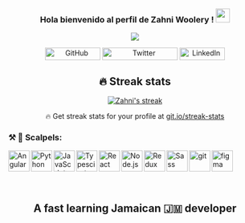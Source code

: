 <h3 align="center">
  Hola bienvenido al perfil de Zahni Woolery !
  <img src="https://media.giphy.com/media/hvRJCLFzcasrR4ia7z/giphy.gif" width="28">
</h3>

<!-- Typing SVG by DenverCoder1 - https://github.com/DenverCoder1/readme-typing-svg -->
<p align="center">
  <a href="https://github.com/DenverCoder1/readme-typing-svg"><img src="https://readme-typing-svg.herokuapp.com/?lines=Hi%20!%20I'm%20Zahni%20!;Full-stack%20web%20and%20app%20developer;TS%20is%20life%20!&font=Fira%20Code&center=true&width=440&height=45&color=f75c7e&vCenter=true&size=22&pause=1000"></a>
</p>

<p align="center">
<img align="center" src="https://img.shields.io/github/followers/gregorywoolery?style=social" alt="GitHub" height="25" width="110"  />
<img align="center" src="https://img.shields.io/twitter/follow/wooldon?style=social" alt="Twitter" height="25" width="150"  />
<img align="center" src="https://img.shields.io/badge/-LinkedIn-0077B5?&logo=linkedin&logoColor=white" alt="LinkedIn" height="25" width="90"  />
</p>


<h2 align="center"> 🔥 Streak stats </h2>

<!-- GitHub Readme Streak Stats - https://github.com/DenverCoder1/github-readme-streak-stats -->
<p align="center">
  <a href="https://github.com/DenverCoder1/github-readme-streak-stats">
    <img title="🔥 Get streak stats for your profile at git.io/streak-stats" alt="Zahni's streak" src="https://github-readme-streak-stats.herokuapp.com/?user=gregorywoolery&theme=radical&hide_border=true"/>
  </a>
  <p align="center">🔥 Get streak stats for your profile at <a href="https://git.io/streak-stats">git.io/streak-stats</a></p>
</p>

<!-- Some badges are from https://github.com/Ileriayo/markdown-badges -->

### ⚒️ 🔨 Scalpels:
  <a href="https://angular.io/" target="_blank"><img align="left" alt="Angular" height ="42px" src="https://raw.githubusercontent.com/rahul-jha98/github_readme_icons/main/language_and_tools/square/angular/angular.svg"></a>
  <a href="https://www.python.org" target="_blank"><img align="left" alt="Python" height ="42px" src="https://raw.githubusercontent.com/rahul-jha98/github_readme_icons/main/language_and_tools/square/python/python.svg"></a>
  <a href="https://developer.mozilla.org/en-US/docs/Web/JavaScript" target="_blank"> <img align="left" alt="JavaScript" height ="42px"  src="https://raw.githubusercontent.com/rahul-jha98/github_readme_icons/main/language_and_tools/square/javascript/javascript.svg"> </a>
  <a href="https://www.typescriptlang.org/" target="_blank"><img align="left" alt="Typescirpt" height ="42px" src="https://raw.githubusercontent.com/rahul-jha98/github_readme_icons/main/language_and_tools/square/typescript/typescript.svg"></a>
  <a href="https://reactjs.org/" target="_blank"> <img align="left" alt="React" height ="42px" src="https://raw.githubusercontent.com/rahul-jha98/github_readme_icons/main/language_and_tools/square/react/react.svg"></a>
  <a href="https://nodejs.org" target="_blank"><img align="left" alt="Node.js" height ="42px" src="https://raw.githubusercontent.com/rahul-jha98/github_readme_icons/main/language_and_tools/square/node/node.svg"></a>
  <a href="https://redux.js.org/" target="_blank"><img align="left" alt="Redux" height ="42px" src="https://raw.githubusercontent.com/rahul-jha98/github_readme_icons/main/language_and_tools/square/redux/redux.svg"></a>
  <a href="https://sass-lang.com/" target="_blank"><img align="left" alt="Sass" height ="42px" src="https://raw.githubusercontent.com/rahul-jha98/github_readme_icons/main/language_and_tools/square/sass/sass.svg"></a>
  <a href="https://git-scm.com/" target="_blank"> <img src="https://raw.githubusercontent.com/rahul-jha98/github_readme_icons/main/language_and_tools/square/git-scm/git-scm.svg" align="left" alt="git" height='42px'/> </a>
  <a href="https://www.figma.com/" target="_blank"> <img src="https://raw.githubusercontent.com/rahul-jha98/github_readme_icons/main/language_and_tools/square/figma/figma.svg" alt="figma" height='42px'/> </a>

<br>

<h2 align="center">A fast learning Jamaican 🇯🇲 developer </h2>
